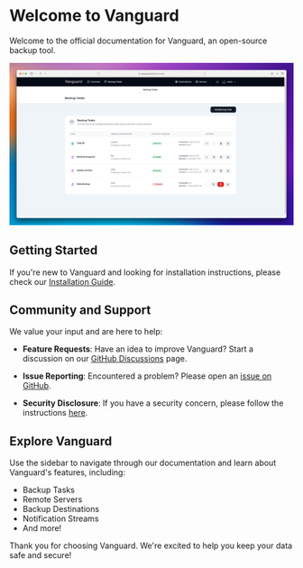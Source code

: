 # Welcome to Vanguard

Welcome to the official documentation for Vanguard, an open-source backup tool.

<p align="center">
<img src="https://raw.githubusercontent.com/vanguardbackup/assets/main/screenshots/backup-tasks.png" width="900" alt="Screenshot"></p>

## Getting Started

If you're new to Vanguard and looking for installation instructions, please check our [Installation Guide](/installation).

## Community and Support

We value your input and are here to help:

- **Feature Requests**: Have an idea to improve Vanguard? Start a discussion on our [GitHub Discussions](https://github.com/vanguardbackup/vanguard/discussions) page.

- **Issue Reporting**: Encountered a problem? Please open an [issue on GitHub](https://github.com/vanguardbackup/vanguard/issues/new/choose).

- **Security Disclosure**: If you have a security concern, please follow the instructions [here](https://github.com/vanguardbackup/vanguard/blob/main/SECURITY.md).
## Explore Vanguard

Use the sidebar to navigate through our documentation and learn about Vanguard's features, including:

- Backup Tasks
- Remote Servers
- Backup Destinations
- Notification Streams
- And more!

Thank you for choosing Vanguard. We're excited to help you keep your data safe and secure!